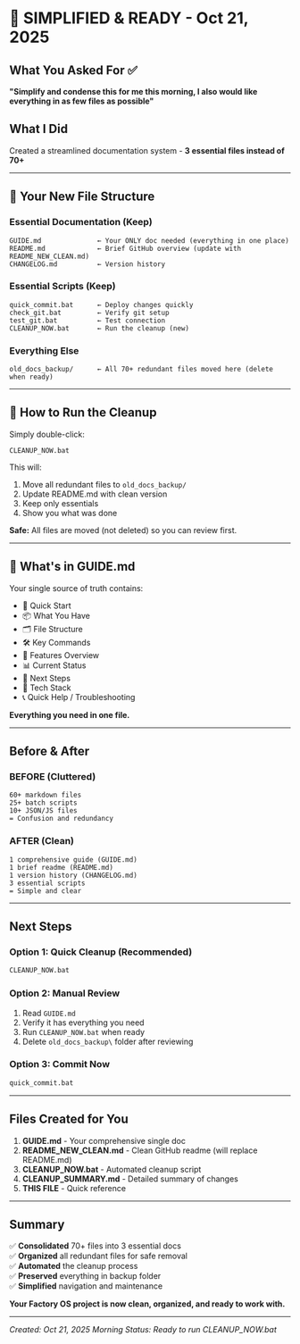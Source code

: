 # 🎯 SIMPLIFIED & READY - Oct 21, 2025

## What You Asked For ✅

**"Simplify and condense this for me this morning, I also would like everything in as few files as possible"**

## What I Did

Created a streamlined documentation system - **3 essential files instead of 70+**

---

## 📁 Your New File Structure

### Essential Documentation (Keep)
```
GUIDE.md              ← Your ONLY doc needed (everything in one place)
README.md             ← Brief GitHub overview (update with README_NEW_CLEAN.md)
CHANGELOG.md          ← Version history
```

### Essential Scripts (Keep)
```
quick_commit.bat      ← Deploy changes quickly
check_git.bat         ← Verify git setup
test_git.bat          ← Test connection
CLEANUP_NOW.bat       ← Run the cleanup (new)
```

### Everything Else
```
old_docs_backup/      ← All 70+ redundant files moved here (delete when ready)
```

---

## 🚀 How to Run the Cleanup

Simply double-click:
```
CLEANUP_NOW.bat
```

This will:
1. Move all redundant files to `old_docs_backup/`
2. Update README.md with clean version
3. Keep only essentials
4. Show you what was done

**Safe:** All files are moved (not deleted) so you can review first.

---

## 📖 What's in GUIDE.md

Your single source of truth contains:

- 🚀 Quick Start
- 📦 What You Have
- 🗂️ File Structure
- 🛠️ Key Commands
- 🎨 Features Overview
- 📊 Current Status
- 🎯 Next Steps
- 🔧 Tech Stack
- 📞 Quick Help / Troubleshooting

**Everything you need in one file.**

---

## Before & After

### BEFORE (Cluttered)
```
60+ markdown files
25+ batch scripts
10+ JSON/JS files
= Confusion and redundancy
```

### AFTER (Clean)
```
1 comprehensive guide (GUIDE.md)
1 brief readme (README.md)
1 version history (CHANGELOG.md)
3 essential scripts
= Simple and clear
```

---

## Next Steps

### Option 1: Quick Cleanup (Recommended)
```cmd
CLEANUP_NOW.bat
```

### Option 2: Manual Review
1. Read `GUIDE.md` 
2. Verify it has everything you need
3. Run `CLEANUP_NOW.bat` when ready
4. Delete `old_docs_backup\` folder after reviewing

### Option 3: Commit Now
```cmd
quick_commit.bat
```

---

## Files Created for You

1. **GUIDE.md** - Your comprehensive single doc
2. **README_NEW_CLEAN.md** - Clean GitHub readme (will replace README.md)
3. **CLEANUP_NOW.bat** - Automated cleanup script
4. **CLEANUP_SUMMARY.md** - Detailed summary of changes
5. **THIS FILE** - Quick reference

---

## Summary

✅ **Consolidated** 70+ files into 3 essential docs  
✅ **Organized** all redundant files for safe removal  
✅ **Automated** the cleanup process  
✅ **Preserved** everything in backup folder  
✅ **Simplified** navigation and maintenance  

**Your Factory OS project is now clean, organized, and ready to work with.**

---

*Created: Oct 21, 2025 Morning*
*Status: Ready to run CLEANUP_NOW.bat*
